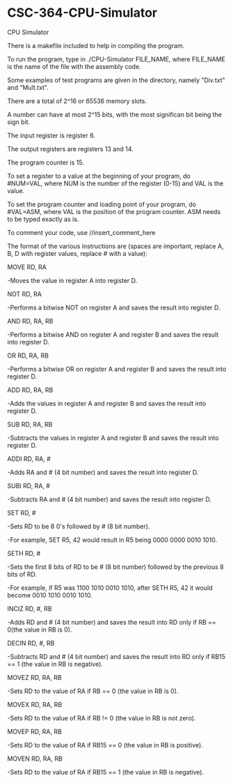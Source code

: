 CSC-364-CPU-Simulator
=====================

CPU Simulator

There is a makefile included to help in compiling the program.

To run the program, type in ./CPU-Simulator FILE_NAME, where FILE_NAME is the name of the file with the assembly code.

Some examples of test programs are given in the directory, namely "Div.txt" and "Mult.txt".

There are a total of 2^16 or 65536 memory slots.

A number can have at most 2^15 bits, with the most significan bit being the sign bit.

The input register is register 6.

The output registers are registers 13 and 14.

The program counter is 15.

To set a register to a value at the beginning of your program, do #NUM=VAL, where NUM is the number of the register (0-15) and VAL is the value.

To set the program counter and loading point of your program, do #VAL=ASM, where VAL is the position of the program counter. ASM needs to be typed exactly as is.

To comment your code, use //insert_comment_here

The format of the various instructions are (spaces are important, replace A, B, D with register values, replace # with a value):

MOVE RD, RA

-Moves the value in register A into register D. 

NOT RD, RA

-Performs a bitwise NOT on register A and saves the result into register D.

AND RD, RA, RB

-Performs a bitwise AND on register A and register B and saves the result into register D.

OR RD, RA, RB

-Performs a bitwise OR on register A and register B and saves the result into register D.

ADD RD, RA, RB

-Adds the values in register A and register B and saves the result into register D.

SUB RD, RA, RB

-Subtracts the values in register A and register B and saves the result into register D.

ADDI RD, RA, #

-Adds RA and # (4 bit number) and saves the result into register D.

SUBI RD, RA, #

-Subtracts RA and # (4 bit number) and saves the result into register D.

SET RD, #

-Sets RD to be 8 0's followed by # (8 bit number).

-For example, SET R5, 42 would result in R5 being 0000 0000 0010 1010.

SETH RD, #

-Sets the first 8 bits of RD to be # (8 bit number) followed by the previous 8 bits of RD.

-For example, if R5 was 1100 1010 0010 1010, after SETH R5, 42 it would become 0010 1010 0010 1010.

INCIZ RD, #, RB

-Adds RD and # (4 bit number) and saves the result into RD only if RB == 0(the value in RB is 0).

DECIN RD, #, RB

-Subtracts RD and # (4 bit number) and saves the result into RD only if RB15 == 1 (the value in RB is negative).

MOVEZ RD, RA, RB

-Sets RD to the value of RA if RB == 0 (the value in RB is 0).

MOVEX RD, RA, RB

-Sets RD to the value of RA if RB != 0 (the value in RB is not zero).

MOVEP RD, RA, RB

-Sets RD to the value of RA if RB15 == 0 (the value in RB is positive).

MOVEN RD, RA, RB

-Sets RD to the value of RA if RB15 == 1 (the value in RB is negative).
